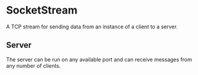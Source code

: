 # SocketStream
A TCP stream for sending data from an instance of a client to a server.

## Server

The server can be run on any available port and can receive messages from any number of clients.

<!-- ## Client -->
